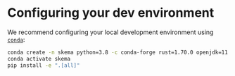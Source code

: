 
# Configuring your dev environment

We recommend configuring your local development environment using [`conda`](https://docs.conda.io/en/latest/miniconda.html):

```bash
conda create -n skema python=3.8 -c conda-forge rust=1.70.0 openjdk=11 sbt=1.9.0
conda activate skema
pip install -e ".[all]"
```